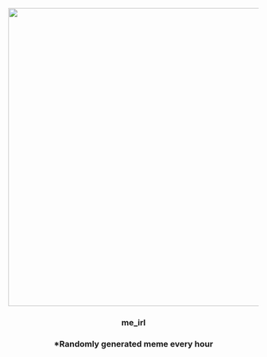 <p align="center">
        <img src="https://i.redd.it/k9phgsncvzt81.jpg" width="600" height="600">
        </p>
        <h3 align="center">me_irl</h3>
        <h3 align="center">*Randomly generated meme every hour</h3>
    